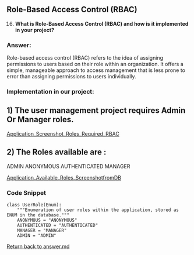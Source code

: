 
## Role-Based Access Control (RBAC)

16. **What is Role-Based Access Control (RBAC) and how is it implemented in your project?**

### Answer:
Role-based access control (RBAC) refers to the idea of assigning permissions to users based on their role within an organization. It offers a simple, manageable approach to access management that is less prone to error than assigning permissions to users individually.

### Implementation in our project:

## 1) The user management project requires Admin Or Manager roles.

[Application_Screenshot_Roles_Required_RBAC](/screenshots/Question16/Q16_user_management_required_roles_RBAC.png)

## 2) The Roles available are :

ADMIN
ANONYMOUS
AUTHENTICATED
MANAGER

[Application_Available_Roles_ScreenshotfromDB](/screenshots/Question16/Q16_user_management_available_user_roles.png)

### Code Snippet
```
class UserRole(Enum):
    """Enumeration of user roles within the application, stored as ENUM in the database."""
    ANONYMOUS = "ANONYMOUS"
    AUTHENTICATED = "AUTHENTICATED"
    MANAGER = "MANAGER"
    ADMIN = "ADMIN"
```
[Return back to answer.md](/answer.md)